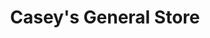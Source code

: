 ---
title: "Casey's General Store"
url: /ottumwa/caseys-general-store-richmond-avenue/
shop: convenience
---